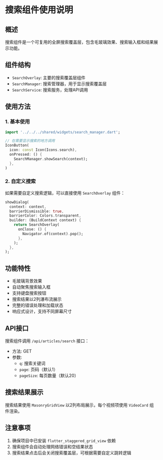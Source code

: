 # 搜索组件使用说明

## 概述
搜索组件是一个可复用的全屏搜索覆盖层，包含毛玻璃效果、搜索输入框和结果展示功能。

## 组件结构
- `SearchOverlay`: 主要的搜索覆盖层组件
- `SearchManager`: 搜索管理器，用于显示搜索覆盖层
- `SearchService`: 搜索服务，处理API调用

## 使用方法

### 1. 基本使用
```dart
import '../../../shared/widgets/search_manager.dart';

// 在需要显示搜索的地方调用
IconButton(
  icon: const Icon(Icons.search),
  onPressed: () {
    SearchManager.showSearch(context);
  },
)
```

### 2. 自定义搜索
如果需要自定义搜索逻辑，可以直接使用 `SearchOverlay` 组件：
```dart
showDialog(
  context: context,
  barrierDismissible: true,
  barrierColor: Colors.transparent,
  builder: (BuildContext context) {
    return SearchOverlay(
      onClose: () {
        Navigator.of(context).pop();
      },
    );
  },
);
```

## 功能特性
- 毛玻璃背景效果
- 自动聚焦搜索输入框
- 支持键盘搜索按钮
- 搜索结果以2列瀑布流展示
- 完整的错误处理和加载状态
- 响应式设计，支持不同屏幕尺寸

## API接口
搜索组件调用 `/api/articles/search` 接口：
- 方法: GET
- 参数: 
  - `q`: 搜索关键词
  - `page`: 页码（默认1）
  - `pageSize`: 每页数量（默认20）

## 搜索结果展示
搜索结果使用 `MasonryGridView` 以2列布局展示，每个视频项使用 `VideoCard` 组件渲染。

## 注意事项
1. 确保项目中已安装 `flutter_staggered_grid_view` 依赖
2. 搜索组件会自动处理网络错误和空结果状态
3. 搜索结果点击后会关闭搜索覆盖层，可根据需要自定义跳转逻辑
